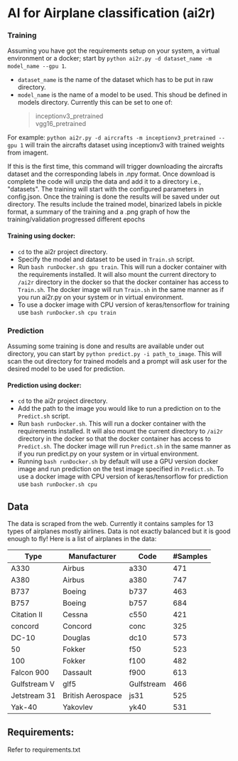 # AI for Airplane classification (ai2r)

### Training
Assuming you have got the requirements setup on your system, a virtual environment or a docker; start by `python ai2r.py -d dataset_name -m model_name --gpu 1`.
* `dataset_name` is the name of the dataset which has to be put in raw directory.
* `model_name` is the name of a model to be used. This shoud be defined in models directory. Currently this can be set to one of:  
  > inceptionv3_pretrained  
  > vgg16_pretrained  

For example: `python ai2r.py -d aircrafts -m inceptionv3_pretrained --gpu 1` will train the aircrafts dataset using inceptionv3 with trained weights from imagent.     

If this is the first time, this command will trigger downloading the aircrafts dataset and the corresponding labels in .npy format. Once download is complete the code will unzip the data and add it to a directory i.e., "datasets". The training will start with the configured parameters in config.json. Once the training is done the results will be saved under out directory. The results include the trained model, binarized labels in pickle format, a summary of the training and a .png graph of how the training/validation progressed different epochs

#### Training using docker:
* `cd` to the ai2r project directory.
* Specify the model and dataset to be used in `Train.sh` script.
* Run `bash runDocker.sh gpu train`. This will run a docker container with the requirements installed. It will also mount the current directory to `/ai2r` directory in the docker so that the docker container has access to `Train.sh`. The docker image will run `Train.sh` in the same manner as if you run ai2r.py on your system or in virtual environment.
* To use a docker image with CPU version of keras/tensorflow for training use `bash runDocker.sh cpu train`

### Prediction
Assuming some training is done and results are available under out directory, you can start by `python predict.py -i path_to_image`. This will scan the out directory for trained models and a prompt will ask user for the desired model to be used for prediction.

#### Prediction using docker:
* `cd` to the ai2r project directory.
* Add the path to the image you would like to run a prediction on to the `Predict.sh` script.
* Run `bash runDocker.sh`. This will run a docker container with the requirements installed. It will also mount the current directory to `/ai2r` directory in the docker so that the docker container has access to `Predict.sh`. The docker image will run `Predict.sh` in the same manner as if you run predict.py on your system or in virtual environment.
* Running `bash runDocker.sh` by default will use a GPU version docker image and run prediction on the test image specified in `Predict.sh`. To use a docker image with CPU version of keras/tensorflow for prediction use `bash runDocker.sh cpu`

## Data
The data is scraped from the web. Currently it contains samples for 13 types of airplanes mostly airlines. Data is not exactly balanced but it is good enough to fly!
Here is a list of airplanes in the data:  

|Type|Manufacturer|Code|#Samples|
|---|---|---|---|  
|A330|Airbus|a330|471|
|A380|Airbus|a380|747|
|B737|Boeing|b737|463|
|B757|Boeing|b757|684|
|Citation II|Cessna|c550|421|
|concord|Concord|conc|325|
|DC-10|Douglas|dc10|573|
|50|Fokker|f50|523|
|100|Fokker|f100|482|
|Falcon 900|Dassault|f900|613|
|Gulfstream V|glf5|Gulfstream|466|
|Jetstream 31|British Aerospace|js31|525|
|Yak-40|Yakovlev|yk40|531|


## Requirements:
Refer to requirements.txt

